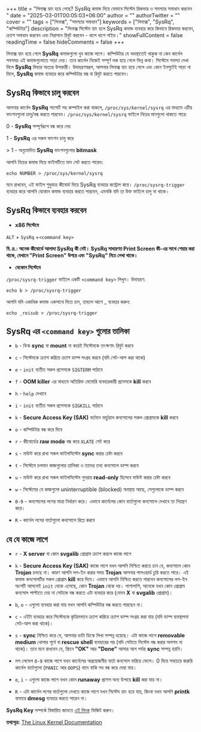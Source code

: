 +++
title = "লিনাক্স হ্যাং হয়ে গেছে? SysRq কমান্ড দিয়ে যেভাবে সিস্টেম রিকভার ও সমস্যার সমাধান করবেন "
date = "2025-03-01T00:05:03+06:00"
author = ""
authorTwitter = ""
cover = ""
tags = ["লিনাক্স", "সমস্যার সমাধান"]
keywords = ["লিনাক্স", "SysRq", "কম্পিউটার"]
description = "লিনাক্স সিস্টেম হ্যাং হলে SysRq কমান্ড ব্যবহার করে কিভাবে রিকভার করবেন, ক্র্যাশ সমাধান করবেন এবং নিরাপদে রিবুট করবেন - ধাপে ধাপে গাইড।"
showFullContent = false
readingTime = false
hideComments = false
+++

লিনাক্স হ্যাং হয়ে গেলে **SysRq** কমান্ডগুলো খুব কাজে লাগে। কম্পিউটার যে অবস্থাতেই থাকুক না কেন কার্নেল সবসময় এই কমান্ডগুলোতে সাড়া দেয়। তবে কার্নেল নিজেই সম্পূর্ণ লক হয়ে গেলে ভিন্ন কথা। সিস্টেমে সমস্যা দেখা দিলে **SysRq** ফিচার অত্যন্ত উপকারী। উদাহরণস্বরূপ, আপনার লিনাক্স হ্যাং হয়ে গেলে এবং কোন ইনপুটেই সাড়া না দিলে, **SysRq** কমান্ড  ব্যবহার করে কম্পিউটার বন্ধ বা রিবুট করতে পারবেন।

## SysRq কিভাবে চালু করবেন

আপনার কার্নেল **SysRq** সাপোর্ট সহ কম্পাইল করা থাকলে, `/proc/sys/kernel/sysrq` এর মাধ্যমে এটির ফাংশনগুলো চালু/বন্ধ করতে পারবেন। `/proc/sys/kernel/sysrq` ফাইলে নিচের মানগুলো থাকতে পারে:

0 - **SysRq** সম্পূর্ণরূপে বন্ধ করে দেয়

1 - **SysRq** এর সকল ফাংশন চালু করে

\> 1 - অনুমোদিত **SysRq** ফাংশনগুলোর __bitmask__

আপনি নিচের কমান্ড দিয়ে ফাইলটিতে মান সেট করতে পারেন:
```shell
echo NUMBER > /proc/sys/kernel/sysrq
```

মনে রাখবেন, এই ফাইল শুধুমাত্র কীবোর্ড দিয়ে SysRq ব্যবহার কন্ট্রোল করে। `/proc/sysrq-trigger` ব্যবহার করে আপনি যেকোন কমান্ড ব্যবহার করতে পারবেন, এমনকি যদি তা উক্ত ফাইলে চালু না থাকে।

## SysRq কিভাবে ব্যবহার করবেন

- **x86 সিস্টেমে**

`ALT` + `SysRq` +`<command key>`

__**বি. দ্র.:** অনেক কীবোর্ডে আলাদা SysRq কী নেই। SysRq সাধারণত Print Screen কী-এর সাথে শেয়ার করা থাকে, যেখানে "Print Screen" উপরে এবং "SysRq" নিচে লেখা থাকে।__

- **যেকোন সিস্টেমে**

`/proc/sysrq-trigger` ফাইলে একটি `<command key>` লিখুন। উদাহরণ:
```shell
echo b > /proc/sysrq-trigger
```

আপনি যদি একাধিক কমান্ড একসাথে দিতে চান, তাহলে আগে _  ব্যবহার করুন:
```shell
echo _reisub > /proc/sysrq-trigger
```


## SysRq এর `<command key>` গুলোর তালিকা

- `b` - ডিস্ক __sync__ বা __mount__ না করেই সিস্টেমকে তৎক্ষণাৎ রিবুট করবে
 
- `c` - সিস্টেমকে ক্র্যাশ করিয়ে ক্র্যাশ ডাম্প সংগ্রহ করবে (যদি সেট-আপ করা থাকে)
 
- `e` - `init` ব্যতীত সকল প্রসেসকে `SIGTERM` পাঠাবে
 
- `f` - __OOM killer__ এর মাধ্যমে অতিরিক্ত মেমোরি ব্যবহারকারী প্রসেসকে __kill__ করবে
 
- `h` - `help` দেখাবে
 
- `i` - `init` ব্যতীত সকল প্রসেসকে `SIGKILL` পাঠাবে
 
- `k` - __Secure Access Key (SAK)__ বর্তমান ভার্চুয়াল কনসোলের সকল প্রোগ্রামকে __kill__ করবে
 
- `o` - কম্পিউটার বন্ধ করে দিবে
 
- `r` - কীবোর্ডের __raw mode__ বন্ধ করে `XLATE` সেট করে
 
- `s` - মাউন্ট করে রাখা সকল ফাইলসিস্টেম __sync__ করার চেষ্টা করবে

- `t` - সিস্টেমে চলমান কাজগুলোর তালিকা ও তাদের তথ্য কনসোলে ডাম্প করবে
 
- `u` - মাউন্ট করে রাখা সকল ফাইলসিস্টেম পুনরায় __read-only__ হিসেবে মাউন্ট করার চেষ্টা করবে
 
- `w` - সিস্টেমের যে কাজগুলো uninterruptible (blocked) অবস্থায় আছে, সেগুলোকে ডাম্প করবে
 
- `0-9` - কনসোলের লগের মাত্রা নির্ধারণ করে। এভাবে কার্নেলের কোন বার্তাগুলো কনসোলে দেখাবে তা নিয়ন্ত্রণ করে।
 
- `R` - কার্নেল লগের বার্তাগুলো কনসোলে রিপ্লে করবে


## যে যে কাজে লাগে

- `r` - __X server__ বা কোন __svgalib__ প্রোগ্রাম ক্র্যাশ করলে কাজে লাগে

- `k` - __Secure Access Key (SAK)__ কাজে লাগে যখন আপনি নিশ্চিত করতে চান যে, কনসোলে কোন __Trojan__ চলছে না। কারণ আপনি লগ-ইন করার সময় __Trojan__ আপনার পাসওয়ার্ড চুরি করতে পারে। এই কমান্ড কনসোলটির সকল প্রোগ্রাম __kill__ করে দিবে। এভাবে আপনি নিশ্চিত করতে পারবেন কনসোলের লগ-ইন অংশটি আসলেই `init` থেকে এসেছে, কোন __Trojan__ থেকে নয়। পাশাপাশি, অনেকে যখন কোন প্রোগ্রাম কনসোল পাল্টাতে দেয় না সেটাকে বন্ধ করতে এটা ব্যবহার করে (যেমন __X__ বা __svgalib__ প্রোগ্রাম)।

- `b`, `o` - এগুলো ব্যবহার করা যায় যখন আপনি কম্পিউটার বন্ধ করতে পারছেন না।

- `c` - এইটা ব্যবহার করে সিস্টেমকে কৃত্রিমভাবে ক্র্যাশ করিয়ে ক্র্যাশ ডাম্প সংগ্রহ করা যায় (যদি ডাম্প ব্যবস্থাপনা সেট-আপ করা থাকে)।

- `s` - __sync__ নিশ্চিত করে যে, আপনার ডাটা ডিস্কে লিখা সম্পন্ন হয়েছে। এটা কাজে লাগে __removable medium__ খোলার পূর্বে বা __rescue shell__ ব্যবহারের পর (যদি সেটাতে সিস্টেম বন্ধ করার অপশন না থাকে)। তবে মনে রাখবেন যে, স্ক্রিনে __"OK"__ আর __"Done"__ আসার আগ পর্যন্ত __sync__ সম্পন্ন হয়নি। 

- লগ লেভেল `0-9` কাজে লাগে যখন কার্নেলের অপ্রয়োজনীয় বার্তা কনসোল ভরিয়ে ফেলে। 0 দিয়ে সবচেয়ে জরুরি কার্নেল বার্তাগুলো (`PANIC` আর `OOPS`) বাদে বাকি সব বন্ধ করে দেয়া যায়।

- `e`, `i` - এগুলো কাজে লাগে যখন কোন __runaway__ প্রসেস অন্য উপায়ে __kill__ করা যায় না।

- `R` - এটা কার্নেল লগের বার্তাগুলো দেখতে কাজে লাগে যখন সিস্টেম হ্যাং হয়ে যায়, কিংবা যখন আপনি __printk__ বাফারে __dmesg__ ব্যবহার করতে পারেন না।

**SysRq Key** সম্পর্কে বিস্তারিত জানতে [এই লিংক](https://www.kernel.org/doc/html/latest/admin-guide/sysrq.html) ভিজিট করুন।

**তথ্যসূত্র:** [The Linux Kernel Documentation](https://www.kernel.org/doc/html/latest/admin-guide/sysrq.html)
